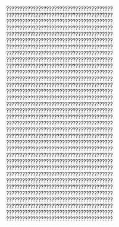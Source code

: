 ????????????????????????????????????????
????????????????????????????????????????
????????????????????????????????????????
????????????????????????????????????????
????????????????????????????????????????
????????????????????????????????????????
????????????????????????????????????????
????????????????????????????????????????
????????????????????????????????????????
????????????????????????????????????????
????????????????????????????????????????
????????????????????????????????????????
????????????????????????????????????????
????????????????????????????????????????
????????????????????????????????????????
????????????????????????????????????????
????????????????????????????????????????
????????????????????????????????????????
????????????????????????????????????????
????????????????????????????????????????
????????????????????????????????????????
????????????????????????????????????????
????????????????????????????????????????
????????????????????????????????????????
????????????????????????????????????????
????????????????????????????????????????
????????????????????????????????????????
????????????????????????????????????????
????????????????????????????????????????
????????????????????????????????????????
????????????????????????????????????????
????????????????????????????????????????
????????????????????????????????????????
????????????????????????????????????????